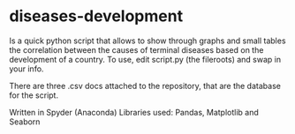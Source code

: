 # diseases-development
Is a quick python script that allows to show through graphs and small tables the correlation between the causes of terminal diseases based on the development of a country. To use, edit script.py (the fileroots) and swap in your info.

There are three .csv docs attached to the repository, that are the database for the script.

Written in Spyder (Anaconda)
Libraries used: Pandas, Matplotlib and Seaborn
